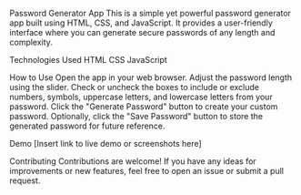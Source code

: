 Password Generator App
This is a simple yet powerful password generator app built using HTML, CSS, and JavaScript. It provides a user-friendly interface where you can generate secure passwords of any length and complexity.

Technologies Used
HTML
CSS
JavaScript

How to Use
Open the app in your web browser.
Adjust the password length using the slider.
Check or uncheck the boxes to include or exclude numbers, symbols, uppercase letters, and lowercase letters from your password.
Click the "Generate Password" button to create your custom password.
Optionally, click the "Save Password" button to store the generated password for future reference.

Demo
[Insert link to live demo or screenshots here]

Contributing
Contributions are welcome! If you have any ideas for improvements or new features, feel free to open an issue or submit a pull request.
